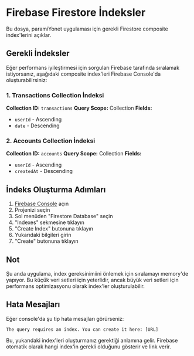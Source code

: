 # Firebase Firestore İndeksler

Bu dosya, paramiYonet uygulaması için gerekli Firestore composite index'lerini açıklar.

## Gerekli İndeksler

Eğer performans iyileştirmesi için sorguları Firebase tarafında sıralamak istiyorsanız, aşağıdaki composite index'leri Firebase Console'da oluşturabilirsiniz:

### 1. Transactions Collection İndeksi

**Collection ID:** `transactions`
**Query Scope:** Collection
**Fields:**
- `userId` - Ascending
- `date` - Descending

### 2. Accounts Collection İndeksi

**Collection ID:** `accounts`
**Query Scope:** Collection
**Fields:**
- `userId` - Ascending
- `createdAt` - Descending

## İndeks Oluşturma Adımları

1. [Firebase Console](https://console.firebase.google.com) açın
2. Projenizi seçin
3. Sol menüden "Firestore Database" seçin
4. "Indexes" sekmesine tıklayın
5. "Create Index" butonuna tıklayın
6. Yukarıdaki bilgileri girin
7. "Create" butonuna tıklayın

## Not

Şu anda uygulama, index gereksinimiini önlemek için sıralamayı memory'de yapıyor. Bu küçük veri setleri için yeterlidir, ancak büyük veri setleri için performans optimizasyonu olarak index'ler oluşturulabilir.

## Hata Mesajları

Eğer console'da şu tip hata mesajları görürseniz:

```
The query requires an index. You can create it here: [URL]
```

Bu, yukarıdaki index'leri oluşturmanız gerektiği anlamına gelir. Firebase otomatik olarak hangi index'in gerekli olduğunu gösterir ve link verir. 